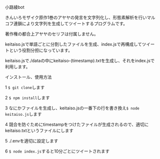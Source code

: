 小路綾bot

きんいろモザイク原作1巻のアヤヤの発言を文字列化し、形態素解析を行いマルコフ連鎖により文字列を生成してツイートするプログラムです。  

著作権の都合上アヤヤのセリフは付属しません。   

keitaiso.jsで単語ごとに分割したファイルを生成、index.jsで再構成してツイートという役割分担になっています。  

keitaiso.jsで./dataの中にkeitaiso-(timestamp).txtを生成し、それをindex.jsで利用します。  

インストール、使用方法  

1 `$ git clone`します  

2 `$ npm install`します  

3 なにかファイルを生成し、keitaiso.jsの一番下の行を書き換え`$ node keitaiso.js`します  

4 競合を防ぐためにtimestampをつけたファイルが生成されるので、適切にkeitaiso.txtというファイルにします  

5 ./.envを適切に設定します  

6 `$ node index.js`すると10分ごとにツイートされます　 